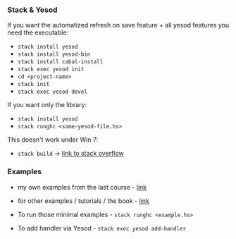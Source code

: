 ### Stack & Yesod

If you want the automatized refresh on save feature + all yesod features you need the executable:

 * `stack install yesod`
 * `stack install yesod-bin`
 * `stack install cabal-install`
 * `stack exec yesod init`
 * `cd <project-name>`
 * `stack init`
 * `stack exec yesod devel`

If you want only the library:

 * `stack install yesod`
 * `stack runghc <some-yesod-file.hs>`

This doesn't work under Win 7:
 
 * `stack build` -> [link to stack overflow](http://stackoverflow.com/questions/31194891/haskell-stack-build-error-ghc-exe-could-not-execute)


### Examples

 * my own examples from the last course - [link](https://github.com/cirquit/quizlearner/tree/master/resources/)
 * for other examples / tutorials / the book - [link](http://www.yesodweb.com/)

 * To run those minimal examples - `stack runghc <example.hs>`
 * To add handler via Yesod - `stack exec yesod add-handler`